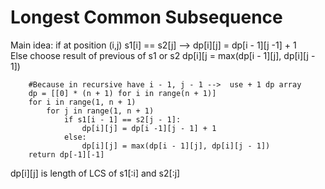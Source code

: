 # Longest Common Subsequence
Main idea: if at position (i,j) s1[i] == s2[j] --> dp[i][j] = dp[i - 1][j -1] + 1  
           Else choose result of previous of s1 or s2 dp[i][j = max(dp[i - 1][j], dp[i][j - 1])

```plaintext
    #Because in recursive have i - 1, j - 1 -->  use + 1 dp array
    dp = [[0] * (n + 1) for i in range(n + 1)]
    for i in range(1, n + 1)
        for j in range(1, n + 1)
            if s1[i - 1] == s2[j - 1]:
                dp[i][j] = dp[i -1][j - 1] + 1
            else:
                dp[i][j] = max(dp[i - 1][j], dp[i][j - 1])
    return dp[-1][-1]
```
dp[i][j] is length of LCS of s1[:i] and s2[:j]

